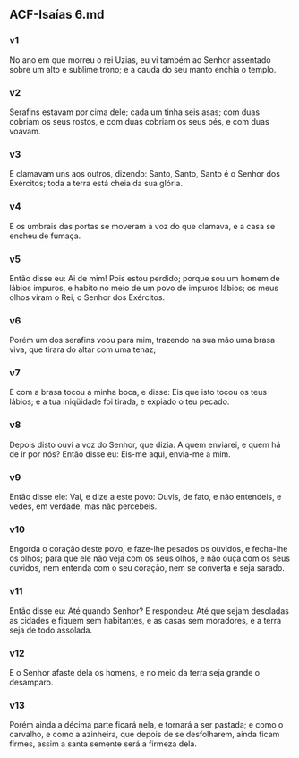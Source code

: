 ## ACF-Isaías 6.md
### v1
 No ano em que morreu o rei Uzias, eu vi também ao Senhor assentado sobre um alto e sublime trono; e a cauda do seu manto enchia o templo.
### v2
 Serafins estavam por cima dele; cada um tinha seis asas; com duas cobriam os seus rostos, e com duas cobriam os seus pés, e com duas voavam.
### v3
 E clamavam uns aos outros, dizendo: Santo, Santo, Santo é o Senhor dos Exércitos; toda a terra está cheia da sua glória.
### v4
 E os umbrais das portas se moveram à voz do que clamava, e a casa se encheu de fumaça.
### v5
 Então disse eu: Ai de mim! Pois estou perdido; porque sou um homem de lábios impuros, e habito no meio de um povo de impuros lábios; os meus olhos viram o Rei, o Senhor dos Exércitos.
### v6
 Porém um dos serafins voou para mim, trazendo na sua mão uma brasa viva, que tirara do altar com uma tenaz;
### v7
 E com a brasa tocou a minha boca, e disse: Eis que isto tocou os teus lábios; e a tua iniqüidade foi tirada, e expiado o teu pecado.
### v8
 Depois disto ouvi a voz do Senhor, que dizia: A quem enviarei, e quem há de ir por nós? Então disse eu: Eis-me aqui, envia-me a mim.
### v9
 Então disse ele: Vai, e dize a este povo: Ouvis, de fato, e não entendeis, e vedes, em verdade, mas não percebeis.
### v10
 Engorda o coração deste povo, e faze-lhe pesados os ouvidos, e fecha-lhe os olhos; para que ele não veja com os seus olhos, e não ouça com os seus ouvidos, nem entenda com o seu coração, nem se converta e seja sarado.
### v11
 Então disse eu: Até quando Senhor? E respondeu: Até que sejam desoladas as cidades e fiquem sem habitantes, e as casas sem moradores, e a terra seja de todo assolada.
### v12
 E o Senhor afaste dela os homens, e no meio da terra seja grande o desamparo.
### v13
 Porém ainda a décima parte ficará nela, e tornará a ser pastada; e como o carvalho, e como a azinheira, que depois de se desfolharem, ainda ficam firmes, assim a santa semente será a firmeza dela.
